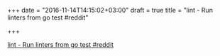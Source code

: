 +++
date = "2016-11-14T14:15:02+03:00"
draft = true
title = "lint - Run linters from go test  #reddit"

+++

<p><a href="https://t.co/OM4xRXc91I">lint - Run linters from go test  #reddit</a></p>
